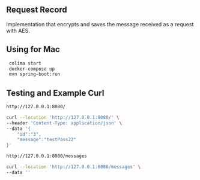 ## Request Record

Implementation that encrypts and saves the message received as a request with AES.

## Using for Mac
```sh
 colima start
 docker-compose up
 mvn spring-boot:run 
```
## Testing and Example Curl


```sh
http://127.0.0.1:8080/

curl --location 'http://127.0.0.1:8080/' \
--header 'Content-Type: application/json' \
--data '{
    "id":"3",
    "message":"testPass22"
}'

http://127.0.0.1:8080/messages

curl --location 'http://127.0.0.1:8080/messages' \
--data ''

```
